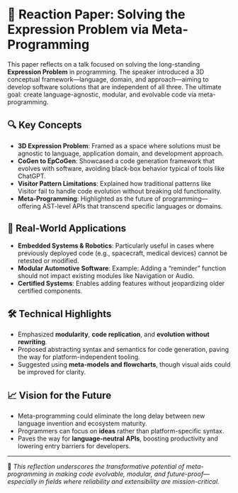 # 🧠 Reaction Paper: Solving the Expression Problem via Meta-Programming

This paper reflects on a talk focused on solving the long-standing **Expression Problem** in programming. The speaker introduced a 3D conceptual framework—language, domain, and approach—aiming to develop software solutions that are independent of all three. The ultimate goal: create language-agnostic, modular, and evolvable code via meta-programming.

## 🔍 Key Concepts

- **3D Expression Problem**: Framed as a space where solutions must be agnostic to language, application domain, and development approach.
- **CoGen to EpCoGen**: Showcased a code generation framework that evolves with software, avoiding black-box behavior typical of tools like ChatGPT.
- **Visitor Pattern Limitations**: Explained how traditional patterns like Visitor fail to handle code evolution without breaking old functionality.
- **Meta-Programming**: Highlighted as the future of programming—offering AST-level APIs that transcend specific languages or domains.

## 🚀 Real-World Applications

- **Embedded Systems & Robotics**: Particularly useful in cases where previously deployed code (e.g., spacecraft, medical devices) cannot be retested or modified.
- **Modular Automotive Software**: Example: Adding a “reminder” function should not impact existing modules like Navigation or Audio.
- **Certified Systems**: Enables adding features without jeopardizing older certified components.

## 🛠️ Technical Highlights

- Emphasized **modularity**, **code replication**, and **evolution without rewriting**.
- Proposed abstracting syntax and semantics for code generation, paving the way for platform-independent tooling.
- Suggested using **meta-models and flowcharts**, though visual aids could be improved for clarity.

## 📈 Vision for the Future

- Meta-programming could eliminate the long delay between new language invention and ecosystem maturity.
- Programmers can focus on **ideas** rather than platform-specific syntax.
- Paves the way for **language-neutral APIs**, boosting productivity and lowering entry barriers for developers.

---

📘 *This reflection underscores the transformative potential of meta-programming in making code evolvable, modular, and future-proof—especially in fields where reliability and extensibility are mission-critical.*